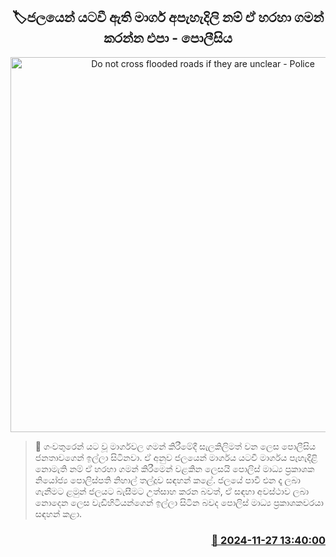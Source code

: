 <p align='center'><b><h2 align='center' title='Do not cross flooded roads if they are unclear - Police'>🏷ජලයෙන් යටවී ඇති මාර්ග අපැහැදිලි නම් ඒ හරහා ගමන් කරන්න එපා - පොලීසිය</h2></b></p>
<p align='center'><img src='https://helakuru.sgp1.cdn.digitaloceanspaces.com/esana/images/lib/road-flooding-sri%20lanka-archived.jpg' width='600' alt='Do not cross flooded roads if they are unclear - Police'></p>

>📝 ගංවතුරෙන් යට වූ මාර්ගවල ගමන් කිරීමේදී සැලකිලිමත් වන ලෙස පොලීසිය ජනතාවගෙන් ඉල්ලා සිටිනවා.
ඒ අනුව ජලයෙන් මාර්ගය යටවී මාර්ගය පැහැදිළි නොමැති නම් ඒ හරහා ගමන් කිරීමෙන් වළකින ලෙසයි පොලිස් මාධ්‍ය ප්‍රකාශක නියෝජ්‍ය පොලිස්පති නිහාල් තල්දූව සඳහන් කළේ.
ජලයේ පාවී එන දෑ ලබා ගැනීමට ළමුන් ජලයට බැසීමට උත්සාහ කරන බවත්, ඒ සඳහා අවස්ථාව ලබා නොදෙන ලෙස වැඩිහිටියන්ගෙන් ඉල්ලා සිටින බවද පොලිස් මාධ්‍ය ප්‍රකාශකවරයා සඳහන් කළා.


<h3 align='right'><a href='https://www.helakuru.lk/esana/p/105502/'>📅 2024-11-27 13:40:00</a></h3>

